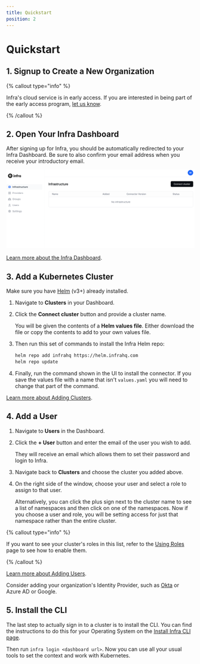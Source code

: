 ```yaml
---
title: Quickstart
position: 2
---
```


# Quickstart

## 1. Signup to Create a New Organization

{% callout type="info" %}

Infra's cloud service is in early access. If you are interested in being part of the early access program, [let us know](/signup).

{% /callout %}

## 2. Open Your Infra Dashboard

After signing up for Infra, you should be automatically redirected to your Infra Dashboard. Be sure to also confirm your email address when you receive your introductory email.

![Open your Dashboard](../images/quickstart-opendashboard.png)

[Learn more about the Infra Dashboard](../using/dashboard.md).

## 3. Add a Kubernetes Cluster

Make sure you have [Helm](https://helm.sh/docs/intro/install/) (v3+) already installed.

1. Navigate to **Clusters** in your Dashboard.
2. Click the **Connect cluster** button and provide a cluster name.

   You will be given the contents of a **Helm values file**. Either download the file or copy the contents to add to your own values file.

3. Then run this set of commands to install the Infra Helm repo:

   ```bash
   helm repo add infrahq https://helm.infrahq.com
   helm repo update
   ```

4. Finally, run the command shown in the UI to install the connector. If you save the values file with a name that isn't `values.yaml` you will need to change that part of the command.

[Learn more about Adding Clusters](../manage/connectors/kubernetes.md).

## 4. Add a User

1. Navigate to **Users** in the Dashboard.
2. Click the **+ User** button and enter the email of the user you wish to add.

   They will receive an email which allows them to set their password and login to Infra.

3. Navigate back to **Clusters** and choose the cluster you added above.
4. On the right side of the window, choose your user and select a role to assign to that user.

   Alternatively, you can click the plus sign next to the cluster name to see a list of namespaces and then click on one of the namespaces. Now if you choose a user and role, you will be setting access for just that namespace rather than the entire cluster.

{% callout type="info" %}

If you want to see your cluster's roles in this list, refer to the [Using Roles](../manage/roles.md) page to see how to enable them.

{% /callout %}

[Learn more about Adding Users](../manage/users.md).

Consider adding your organization's Identity Provider, such as [Okta](../manage/idp/okta) or Azure AD or Google.

## 5. Install the CLI

The last step to actually sign in to a cluster is to install the CLI. You can find the instructions to do this for your Operating System on the [Install Infra CLI page](install-infra-cli.md).

Then run `infra login <dashboard url>`. Now you can use all your usual tools to set the context and work with Kubernetes.
